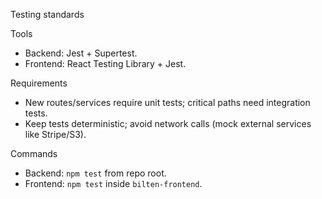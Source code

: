 Testing standards

Tools
- Backend: Jest + Supertest.
- Frontend: React Testing Library + Jest.

Requirements
- New routes/services require unit tests; critical paths need integration tests.
- Keep tests deterministic; avoid network calls (mock external services like Stripe/S3).

Commands
- Backend: `npm test` from repo root.
- Frontend: `npm test` inside `bilten-frontend`.

